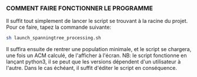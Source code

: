 ### COMMENT FAIRE FONCTIONNER LE PROGRAMME

Il suffit tout simplement de lancer le script se trouvant à la racine du projet. Pour ce faire, tapez la commande suivante:
```bash
sh launch_spanningtree_processing.sh
```

Il suffira ensuite de rentrer une population minimale, et le script se chargera, une fois un ACM calculé, de l'afficher à l'écran.
NB: le script fonctionne en lançant python3, il se peut que les versions dépendent d'un utilisateur à l'autre. Dans le cas échéant, il suffit d'éditer le script en conséquence.
